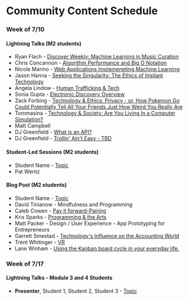 # Community Content Schedule

### **Week of 7/10**

#### Lightning Talks (M2 students)

* Ryan Flach - [Discover Weekly: Machine Learning in Music Curation](https://gist.github.com/ryanflach/0baff2307228e878102bd8897561d777)
* Chris Concannon - [Algorithm Performance and Big O Notation](https://gist.github.com/concach/b73c0672bff3bf4a246ea6513882ed60)
* Nicole Marino - [Web Applications Implemeneting Machine Learning](http://gist.github.com/username/link-to-my-outline-gist)
* Jason Hanna - [Seeking the Singularity: The Ethics of Implant Technology](https://gist.github.com/Automatic365/b450abc97108f4799446ac46b84f4437)
* Angela Lindow - [Human Trafficking & Tech](https://gist.github.com/allindow/e47f8efe7f40b40c745b32a7b5ce71d3)
* Sonia Gupta - [Electronic Discovery Overview](https://gist.github.com/tgisg/856fbb7215fd2ea701517b9fe46219f7)
* Zack Forbing - [Technology & Ethics: Privacy -  or, How Pokemon Go Could Potentially Tell All Your Friends Just How Weird You Really Are](http://gist.github.com/username/link-to-my-outline-gist)
* Tommasina - [Technology & Society: Are You Living In a Computer Simulation?]()
* Matt Campbell
* DJ Greenfield - [What is an API?](https://gist.github.com/AllPurposeName/71b0fefbbca41c475302fad499d470f7)
* DJ Greenfield - [Trollin' Ain't Easy - TBD](https://gist.github.com/AllPurposeName/262a51887c71b3edef205b80216e57c9)

#### Student-Led Sessions (M2 students)

* Student Name - [Topic](http://gist.github.com/username/link-to-my-outline-gist)
* Pat Wentz

#### Blog Post (M2 students)

* Student Name - [Topic](http://gist.github.com/username/link-to-my-outline-gist)
* David Tinianow - Mindfulness and Programming
* Caleb Cowen - [Pay it forward-Pairing](http://gist.github.com/username/link-to-my-outline-gist)
* Kris Sparks - [Programming & the Arts](http://gist.github.com/username/link-to-my-outline-gist)
* Matt Packer - Design / User Experience - App Prototyping for Entrepreneurs
* Garrett Smestad - [Technology's Influence on the Accounting World](http://gist.github.com/username/link-to-my-outline-gist)
* Trent Whitinger - [VR](https://gist.github.com/twhitinger/736a6ca83448bdc0200b22684eff9efa)
* Lane Winham - [Using the Kanban board cycle in your everyday life.](https://gist.github.com/Laner12/32f7c16faf392901d5db1977ece5b7a9)


### **Week of 7/17**

#### Lightning Talks - Module 3 and 4 Students

* **Presenter**, Student 1, Student 2, Student 3 - [Topic](http://gist.github.com/username/link-to-my-outline-gist)
